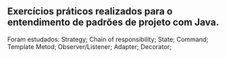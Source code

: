 ## Exercícios práticos realizados para o entendimento de padrões de projeto com Java.
Foram estudados:
Strategy;
Chain of responsibility;
State;
Command;
Template Metod;
Observer/Listener;
Adapter;
Decorator;